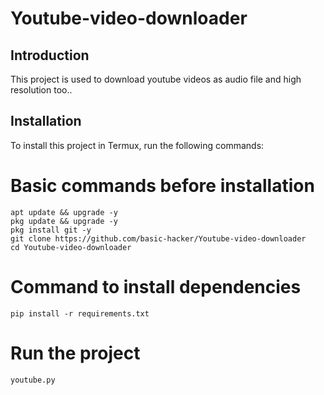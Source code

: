 # Youtube-video-downloader


## Introduction
This project is used to download youtube videos as audio file and high resolution too..


## Installation

To install this project in Termux, run the following commands:

# Basic commands before installation
```
apt update && upgrade -y
pkg update && upgrade -y
pkg install git -y
git clone https://github.com/basic-hacker/Youtube-video-downloader
cd Youtube-video-downloader
```
# Command to install dependencies
```
pip install -r requirements.txt
```
# Run the project
```
youtube.py
```
